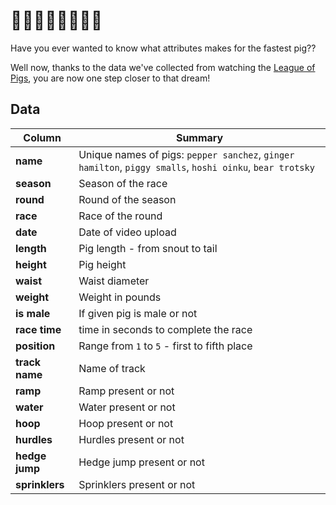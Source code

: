 # 🥇🏁🐖🐖🐖🐖🐖💨
Have you ever wanted to know what attributes makes for the fastest pig??

Well now, thanks to the data we've collected from watching the [League of Pigs](https://www.youtube.com/@LeagueofPigs), you are now one step closer to that dream!

## Data
| Column       | Summary                            |
|--------------|------------------------------------|
| **name**     | Unique names of pigs: `pepper sanchez`, `ginger hamilton`, `piggy smalls`, `hoshi oinku`, `bear trotsky` |
| **season**   | Season of the race    |
| **round**    | Round of the season     |
| **race**     | Race of the round     |
| **date**     | Date of video upload |
| **length**   | Pig length - from snout to tail             |
| **height**   | Pig height             |
| **waist**    | Waist diameter             |
| **weight**   | Weight in pounds             |
| **is male**  | If given pig is male or not |
| **race time**| time in seconds to complete the race       |
| **position** | Range from `1` to `5` - first to fifth place              |
| **track name**| Name of track |
| **ramp**     | Ramp present or not                  |
| **water**    | Water present or not      |
| **hoop**     | Hoop present or not                  |
| **hurdles**  | Hurdles present or not                |
| **hedge jump**| Hedge jump present or not           |
| **sprinklers**| Sprinklers present or not            |